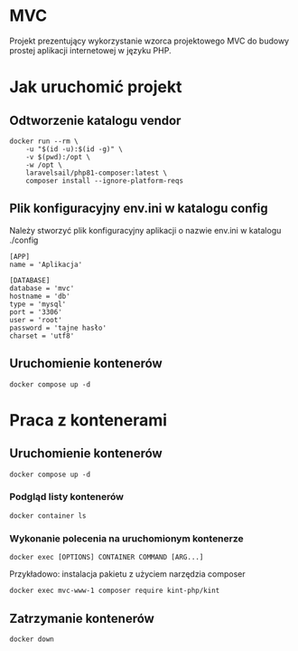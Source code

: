 # MVC

Projekt prezentujący wykorzystanie wzorca projektowego MVC do budowy prostej aplikacji internetowej w języku PHP.

# Jak uruchomić projekt

## Odtworzenie katalogu vendor
	docker run --rm \
        -u "$(id -u):$(id -g)" \
        -v $(pwd):/opt \
        -w /opt \
        laravelsail/php81-composer:latest \
        composer install --ignore-platform-reqs

## Plik konfiguracyjny env.ini w katalogu config
Należy stworzyć plik konfiguracyjny aplikacji o nazwie env.ini w katalogu ./config

    [APP]
    name = 'Aplikacja'

    [DATABASE]
    database = 'mvc'
    hostname = 'db'
    type = 'mysql'
    port = '3306'
    user = 'root'
    password = 'tajne hasło'
    charset = 'utf8'

## Uruchomienie kontenerów
    docker compose up -d        

# Praca z kontenerami

## Uruchomienie kontenerów
    docker compose up -d

### Podgląd listy kontenerów

    docker container ls

### Wykonanie polecenia na uruchomionym  kontenerze
    docker exec [OPTIONS] CONTAINER COMMAND [ARG...]

 Przykładowo: instalacja pakietu z użyciem narzędzia composer 

    docker exec mvc-www-1 composer require kint-php/kint

## Zatrzymanie kontenerów
    docker down
